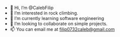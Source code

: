 - 👋 Hi, I’m @CalebFilip
- 👀 I’m interested in rock climbing.
- 🌱 I’m currently learning software engineering
- 💞️ I’m looking to collaborate on simple projects.
- 📫 You can email me at filip0732caleb@gmail.com
